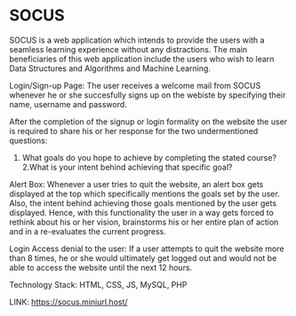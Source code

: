 # SOCUS


SOCUS is a web application which intends to provide the users with a seamless learning experience without any distractions. The main beneficiaries of this web application include the users who wish to learn Data Structures and Algorithms and Machine Learning.

Login/Sign-up Page: The user receives a welcome mail from SOCUS whenever he or she succesfully signs up on the webiste by specifying their name, username and password.

After the completion of the signup or login formality on the website the user is required to share his or her response for the two undermentioned questions:

1. What goals do you hope to achieve by completing the stated course?
2.What is your intent behind achieving that specific goal?

Alert Box: Whenever a user tries to quit the website, an alert box gets displayed at the top which specifically mentions the goals set by the user. Also, the intent behind achieving those goals mentioned by the user gets displayed. Hence, with this functionality the user in a way gets forced to rethink about his or her vision, brainstorms his or her entire plan of action and in a re-evaluates the current progress.

Login Access denial to the user: If a user attempts to quit the website more than 8 times, he or she would ultimately get logged out and would not be able to access the website until the next 12 hours.

Technology Stack: HTML, CSS, JS, MySQL, PHP

LINK: https://socus.miniurl.host/

